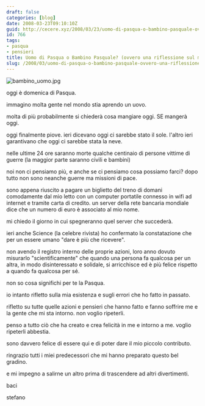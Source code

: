 ```yaml
---
draft: false
categories: [blog]
date: 2008-03-23T09:10:10Z
guid: http://cecere.xyz/2008/03/23/uomo-di-pasqua-o-bambino-pasquale-ovvero-una-riflessione-sul-momento-attuale/
id: 766
tags:
- pasqua
- pensieri
title: Uomo di Pasqua o Bambino Pasquale? (ovvero una riflessione sul momento attuale)
slug: /2008/03/uomo-di-pasqua-o-bambino-pasquale-ovvero-una-riflessione-sul-momento-attuale/
---
```


![bambino_uomo.jpg](http://cecere.xyz/wp-content/uploads/sites/3/2008/03/bambino_uomo.jpg)

oggi è domenica di Pasqua.
  
immagino molta gente nel mondo stia aprendo un uovo.
  
molta di più probabilmente si chiederà cosa mangiare oggi. SE mangerà oggi.

oggi finalmente piove. ieri dicevano oggi ci sarebbe stato il sole. l'altro ieri garantivano che oggi ci sarebbe stata la neve.

nelle ultime 24 ore saranno morte qualche centinaio di persone vittime di guerre (la maggior parte saranno civili e bambini)
  
noi non ci pensiamo più, e anche se ci pensiamo cosa possiamo farci? dopo tutto non sono neanche guerre ma missioni di pace.

sono appena riuscito a pagare un biglietto del treno di domani comodamente dal mio letto con un computer portatile connesso in wifi ad internet e tramite carta di credito. un server della rete bancaria mondiale dice che un numero di euro è associato al mio nome.
  
mi chiedo il giorno in cui spegneranno quel server che succederà.

ieri anche Science (la celebre rivista) ho confermato la constatazione che per un essere umano "dare è più che ricevere".
  
non avendo il registro interno delle proprie azioni, loro anno dovuto misurarlo "scientificamente" che quando una persona fa qualcosa per un altra, in modo disinteressato e solidale, si arricchisce ed è più felice rispetto a quando fa qualcosa per sé.

non so cosa significhi per te la Pasqua.
  
io intanto rifletto sulla mia esistenza e sugli errori che ho fatto in passato.
  
rifletto su tutte quelle azioni e pensieri che hanno fatto e fanno soffrire me e la gente che mi sta intorno. non voglio ripeterli.
  
penso a tutto ciò che ha creato e crea felicità in me e intorno a me. voglio ripeterli abbestia.

sono davvero felice di essere qui e di poter dare il mio piccolo contributo.
  
ringrazio tutti i miei predecessori che mi hanno preparato questo bel gradino.
  
e mi impegno a salirne un altro prima di trascendere ad altri divertimenti.

baci
  
stefano
